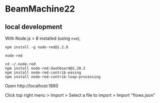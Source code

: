 # BeamMachine22

## local development

With Node.js > 8 installed (using `nvm`),

```shell
npm install -g node-red@1.2.9
```

```shell
node-red
```

```shell
cd ~/.node-red
npm install node-red-dashboard@2.28.2
npm install node-red-contrib-easing
npm install node-red-contrib-loop-processing
```

Open http://localhost:1880

Click top right menu > Import > Select a file to import > Import "flows.json"
